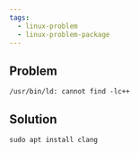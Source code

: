 ```yaml
---
tags:
  - linux-problem
  - linux-problem-package
---
```

## Problem

`/usr/bin/ld: cannot find -lc++`

## Solution

`sudo apt install clang`
